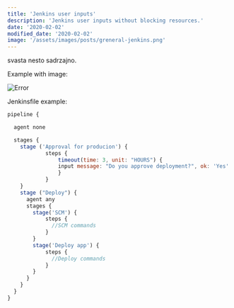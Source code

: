 ```yaml
---
title: 'Jenkins user inputs'
description: 'Jenkins user inputs without blocking resources.'
date: '2020-02-02'
modified_date: '2020-02-02'
image: '/assets/images/posts/greneral-jenkins.png'
---
```


svasta nesto sadrzajno.

Example with image:

![Error](@@baseUrl@@/assets/images/posts/error.png)

Jenkinsfile example:

```js
pipeline {

  agent none

  stages {
    stage ('Approval for producion') {
            steps {
                timeout(time: 3, unit: "HOURS") {
                input message: "Do you approve deployment?", ok: 'Yes'
              	}
            } 
    }
    stage ("Deploy") {
      agent any
      stages {
        stage('SCM') {
            steps {
              //SCM commands
            }
        }
        stage('Deploy app') {
            steps {
              //Deploy commands
            } 
        }
      }
    }
  }
}
```
